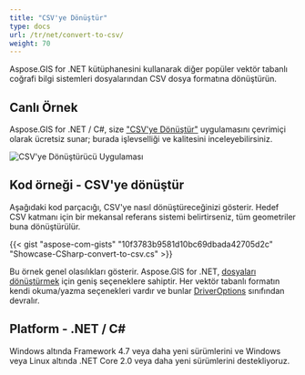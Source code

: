 ```yaml
---
title: "CSV'ye Dönüştür"
type: docs
url: /tr/net/convert-to-csv/
weight: 70
---
```


Aspose.GIS for .NET kütüphanesini kullanarak diğer popüler vektör tabanlı coğrafi bilgi sistemleri dosyalarından CSV dosya formatına dönüştürün.

## **Canlı Örnek**

Aspose.GIS for .NET / C#, size ["CSV'ye Dönüştür"](https://products.aspose.app/gis/conversion/convert-to-csv) uygulamasını çevrimiçi olarak ücretsiz sunar; burada işlevselliği ve kalitesini inceleyebilirsiniz.

![ CSV'ye Dönüştürücü Uygulaması](conversion.png)

## **Kod örneği - CSV'ye dönüştür**

Aşağıdaki kod parçacığı, CSV'ye nasıl dönüştüreceğinizi gösterir. Hedef CSV katmanı için bir mekansal referans sistemi belirtirseniz, tüm geometriler buna dönüştürülür. 

{{< gist "aspose-com-gists" "10f3783b9581d10bc69dbada42705d2c" "Showcase-CSharp-convert-to-csv.cs" >}}

Bu örnek genel olasılıkları gösterir. Aspose.GIS for .NET, [dosyaları dönüştürmek](https://docs.aspose.com/gis/net/vector-layers/) için geniş seçeneklere sahiptir. Her vektör tabanlı formatın kendi okuma/yazma seçenekleri vardır ve bunlar [DriverOptions](https://reference.aspose.com/gis/net/aspose.gis/driveroptions) sınıfından devralır.

## **Platform - .NET / C#**

Windows altında Framework 4.7 veya daha yeni sürümlerini ve Windows veya Linux altında .NET Core 2.0 veya daha yeni sürümlerini destekliyoruz.
